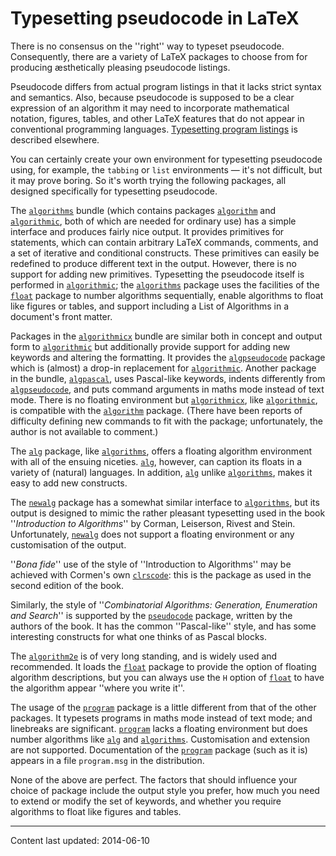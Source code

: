 # Typesetting pseudocode in LaTeX

There is no consensus on the ''right'' way to typeset pseudocode.
Consequently, there are a variety of LaTeX packages to choose from
for producing &aelig;sthetically pleasing pseudocode listings.

Pseudocode differs from actual program listings in that it lacks
strict syntax and semantics.  Also, because pseudocode is supposed to
be a clear expression of an algorithm it may need to incorporate
mathematical notation, figures, tables, and other LaTeX features
that do not appear in conventional programming languages.
  [Typesetting program listings](./FAQ-codelist.html) is described
  elsewhere.

You can certainly create your own environment for typesetting
pseudocode using, for example, the `tabbing` or
`list` environments&nbsp;&mdash; it's not difficult, but it may
prove boring.  So it's worth trying the following packages, all
designed specifically for typesetting pseudocode.

The [`algorithms`](https://ctan.org/pkg/algorithms) bundle (which contains packages
[`algorithm`](https://ctan.org/pkg/algorithm) and [`algorithmic`](https://ctan.org/pkg/algorithmic), both of which are
needed for ordinary use) has a simple interface and produces fairly
nice output.  It provides primitives for statements, which can contain
arbitrary LaTeX commands, comments, and a set of iterative and
conditional constructs.  These primitives can easily be redefined to
produce different text in the output.  However, there is no support
for adding new primitives.  Typesetting the pseudocode itself is
performed in [`algorithmic`](https://ctan.org/pkg/algorithmic); the [`algorithms`](https://ctan.org/pkg/algorithms) package
uses the facilities of the [`float`](https://ctan.org/pkg/float) package to number
algorithms sequentially, enable algorithms to float like figures or
tables, and support including a List of Algorithms in a document's
front matter.

Packages in the [`algorithmicx`](https://ctan.org/pkg/algorithmicx) bundle are similar both in
concept and output form to [`algorithmic`](https://ctan.org/pkg/algorithmic) but additionally
provide support for adding new keywords and altering the formatting.
It provides the [`algpseudocode`](https://ctan.org/pkg/algpseudocode) package which is (almost) a
drop-in replacement for [`algorithmic`](https://ctan.org/pkg/algorithmic).  Another package in the
bundle, [`algpascal`](https://ctan.org/pkg/algpascal), uses Pascal-like keywords, indents
differently from [`algpseudocode`](https://ctan.org/pkg/algpseudocode), and puts command arguments
in maths mode instead of text mode.  There is no floating environment
but [`algorithmicx`](https://ctan.org/pkg/algorithmicx), like [`algorithmic`](https://ctan.org/pkg/algorithmic), is compatible
with the [`algorithm`](https://ctan.org/pkg/algorithm) package.  (There have been reports of
difficulty defining new commands to fit with the package;
unfortunately, the author is not available to comment.)

The [`alg`](https://ctan.org/pkg/alg) package, like [`algorithms`](https://ctan.org/pkg/algorithms), offers a
floating algorithm environment with all of the ensuing niceties.
[`alg`](https://ctan.org/pkg/alg), however, can caption its floats in a variety of
(natural) languages.  In addition, [`alg`](https://ctan.org/pkg/alg) unlike
[`algorithms`](https://ctan.org/pkg/algorithms), makes it easy to add new constructs.

The [`newalg`](https://ctan.org/pkg/newalg) package has a somewhat similar interface to
[`algorithms`](https://ctan.org/pkg/algorithms), but its output is designed to mimic the rather
pleasant typesetting used in the book ''_Introduction to Algorithms_''
by Corman, Leiserson, Rivest and Stein. Unfortunately,
[`newalg`](https://ctan.org/pkg/newalg) does not support a floating environment or any
customisation of the output.

''_Bona fide_'' use of the style of ''Introduction to
Algorithms'' may be achieved with Cormen's own [`clrscode`](https://ctan.org/pkg/clrscode):
this is the package as used in the second edition of the book.

Similarly, the style of 
''_Combinatorial Algorithms: Generation, Enumeration and Search_''
is supported by the [`pseudocode`](https://ctan.org/pkg/pseudocode) package, written by the
authors of the book.  It has the common ''Pascal-like'' style, and has
some interesting constructs for what one thinks of as Pascal blocks.

The [`algorithm2e`](https://ctan.org/pkg/algorithm2e) is of very long standing, and is widely used
and recommended.  It loads the [`float`](https://ctan.org/pkg/float) package to provide the
option of floating algorithm descriptions, but you can always use the
`H` option of [`float`](https://ctan.org/pkg/float) to have the algorithm appear
''where you write it''.

The usage of the [`program`](https://ctan.org/pkg/program) package is a little different from
that of the other packages.  It typesets programs in maths mode
instead of text mode; and linebreaks are significant.
[`program`](https://ctan.org/pkg/program) lacks a floating environment but does number
algorithms like [`alg`](https://ctan.org/pkg/alg) and [`algorithms`](https://ctan.org/pkg/algorithms).  Customisation
and extension are not supported.  Documentation of the
[`program`](https://ctan.org/pkg/program) package (such as it is) appears in a file
`program.msg` in the distribution.

None of the above are perfect.  The factors that should influence your
choice of package include the output style you prefer, how much you
need to extend or modify the set of keywords, and whether you require
algorithms to float like figures and tables.


----

Content last updated: 2014-06-10
